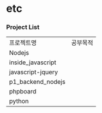# etc

### Project List
| | |
|-|-|
|프로젝트명|공부목적|
|Nodejs||
|inside_javascript||
|javascript-jquery||
|p1_backend_nodejs||
|phpboard||
|python||
